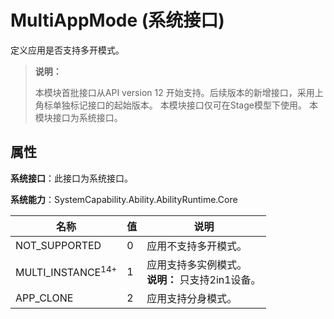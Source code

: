 # MultiAppMode (系统接口)

定义应用是否支持多开模式。

> **说明：**
> 
> 本模块首批接口从API version 12 开始支持。后续版本的新增接口，采用上角标单独标记接口的起始版本。
> 本模块接口仅可在Stage模型下使用。
> 本模块接口为系统接口。

## 属性

**系统接口**：此接口为系统接口。

**系统能力**：SystemCapability.Ability.AbilityRuntime.Core

| 名称 | 值 |说明 | 
| -------- |----|-------- |
| NOT_SUPPORTED | 0 | 应用不支持多开模式。 |
| MULTI_INSTANCE<sup>14+</sup>  | 1 | 应用支持多实例模式。<br>**说明：** 只支持2in1设备。</br>  |
| APP_CLONE | 2 | 应用支持分身模式。 |
